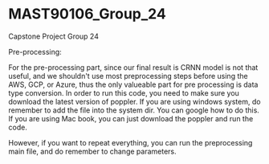 # MAST90106_Group_24
Capstone Project Group 24

Pre-processing:

For the pre-processing part, since our final result is CRNN model is not that useful, and we shouldn't use most preprocessing steps before using the AWS, GCP, or Azure, thus the only valueable part for pre processing is data type conversion. In order to run this code, you need to make sure you download the latest version of poppler. If you are using windows system, do remember to add the file into the system dir. You can google how to do this. If you are using Mac book, you can just download the poppler and run the code. 

However, if you want to repeat everything, you can run the preprocessing main file, and do remember to change parameters.
